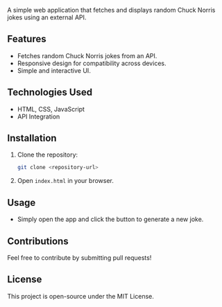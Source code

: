 
A simple web application that fetches and displays random Chuck Norris jokes using an external API.

## Features
- Fetches random Chuck Norris jokes from an API.
- Responsive design for compatibility across devices.
- Simple and interactive UI.

## Technologies Used
- HTML, CSS, JavaScript
- API Integration

## Installation
1. Clone the repository:
   ```sh
   git clone <repository-url>
   ```
2. Open `index.html` in your browser.

## Usage
- Simply open the app and click the button to generate a new joke.

## Contributions
Feel free to contribute by submitting pull requests!

## License
This project is open-source under the MIT License.
